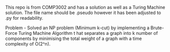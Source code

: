 This repo is from COMP3002 and has a solution as well as a Turing Machine solution.
The file name should be .pseudo however it has been adjusted to .py for readability.

Problem - 
Solved an NP problem (Minimum k-cut) by implementing a Brute-Force Turing Machine Algorithm t
hat separates a graph into k number of components by minimising the total weight of a graph with a time complexity of O(2^n).
